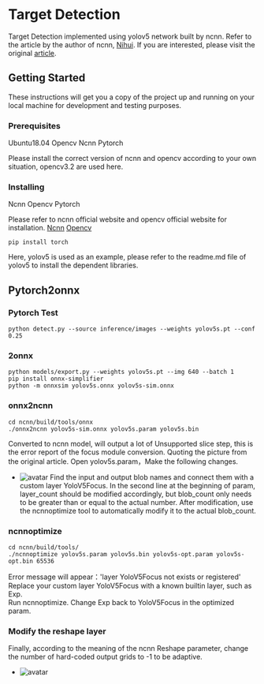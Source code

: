 # Target Detection 
Target Detection implemented using yolov5 network built by ncnn.
Refer to the article by the author of ncnn, [Nihui](https://github.com/nihui). 
If you are interested, please visit the original [article](https://zhuanlan.zhihu.com/p/275989233).
## Getting Started
These instructions will get you a copy of the project up and running on your local machine for development and testing purposes. 
### Prerequisites
Ubuntu18.04
Opencv
Ncnn
Pytorch

Please install the correct version of ncnn and opencv according to your own situation, opencv3.2 are used here.
### Installing
Ncnn
Opencv
Pytorch

Please refer to ncnn official website and opencv official website for installation.
[Ncnn](https://github.com/Tencent/ncnn)
[Opencv](https://github.com/opencv/opencv)
```
pip install torch
```
Here, yolov5 is used as an example, please refer to the readme.md file of yolov5 to install the dependent libraries.

## Pytorch2onnx
### Pytorch Test
```
python detect.py --source inference/images --weights yolov5s.pt --conf 0.25
```
### 2onnx
```
python models/export.py --weights yolov5s.pt --img 640 --batch 1
pip install onnx-simplifier
python -m onnxsim yolov5s.onnx yolov5s-sim.onnx
```
### onnx2ncnn
```
cd ncnn/build/tools/onnx
./onnx2ncnn yolov5s-sim.onnx yolov5s.param yolov5s.bin
```
Converted to ncnn model, will output a lot of Unsupported slice step, this is the error report of the focus module conversion.
Quoting the picture from the original article.
Open yolov5s.param，Make the following changes.
-   ![avatar](https://github.com/Zhangxinnian/Computer_Vision/blob/main/Target%20Detection/yolov2ncnn/test.jpg)
Find the input and output blob names and connect them with a custom layer YoloV5Focus.
In the second line at the beginning of param, layer_count should be modified accordingly, but blob_count only needs to be greater than or equal to the actual number.
After modification, use the ncnnoptimize tool to automatically modify it to the actual blob_count.

### ncnnoptimize
```
cd ncnn/build/tools/
./ncnnoptimize yolov5s.param yolov5s.bin yolov5s-opt.param yolov5s-opt.bin 65536
```
Error message will appear：'layer YoloV5Focus not exists or registered'
Replace your custom layer YoloV5Focus with a known builtin layer, such as Exp.  
Run ncnnoptimize.
Change Exp back to YoloV5Focus in the optimized param.
### Modify the reshape layer
Finally, according to the meaning of the ncnn Reshape parameter, change the number of hard-coded output grids to -1 to be adaptive.
-   ![avatar](https://github.com/Zhangxinnian/Computer_Vision/blob/main/Target%20Detection/yolov2ncnn/change.jpg)









